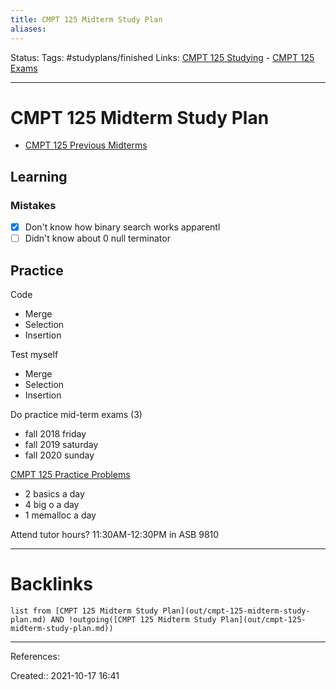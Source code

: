 ```yaml
---
title: CMPT 125 Midterm Study Plan
aliases:
---
```

Status: 
Tags: #studyplans/finished 
Links: [CMPT 125 Studying](out/cmpt-125-studying.md) - [CMPT 125 Exams](out/cmpt-125-exams.md)
___

# CMPT 125 Midterm Study Plan

- [CMPT 125 Previous Midterms](out/cmpt-125-previous-midterms.md)

## Learning

### Mistakes

- [x] Don't know how binary search works apparentl
- [ ] Didn't know about 0 null terminator

## Practice

Code
- Merge
- Selection
- Insertion

Test myself
- Merge
- Selection
- Insertion

Do practice mid-term exams (3)
- fall 2018 friday
- fall 2019 saturday
- fall 2020 sunday

[CMPT 125 Practice Problems](out/cmpt-125-practice-problems.md)
- 2 basics a day
- 4 big o a day
- 1 memalloc a day

Attend tutor hours?
11:30AM-12:30PM in ASB 9810
___

# Backlinks

```dataview
list from [CMPT 125 Midterm Study Plan](out/cmpt-125-midterm-study-plan.md) AND !outgoing([CMPT 125 Midterm Study Plan](out/cmpt-125-midterm-study-plan.md))
```
___
References:

Created:: 2021-10-17 16:41
